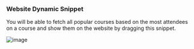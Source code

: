 ### Website Dynamic Snippet
You will be able to fetch all popular courses based on the most attendees on a course and show them on the website by dragging this snippet.

![image](https://user-images.githubusercontent.com/42198761/197506832-d299fe88-23f6-47ab-97f1-e237ccfafde5.png)

